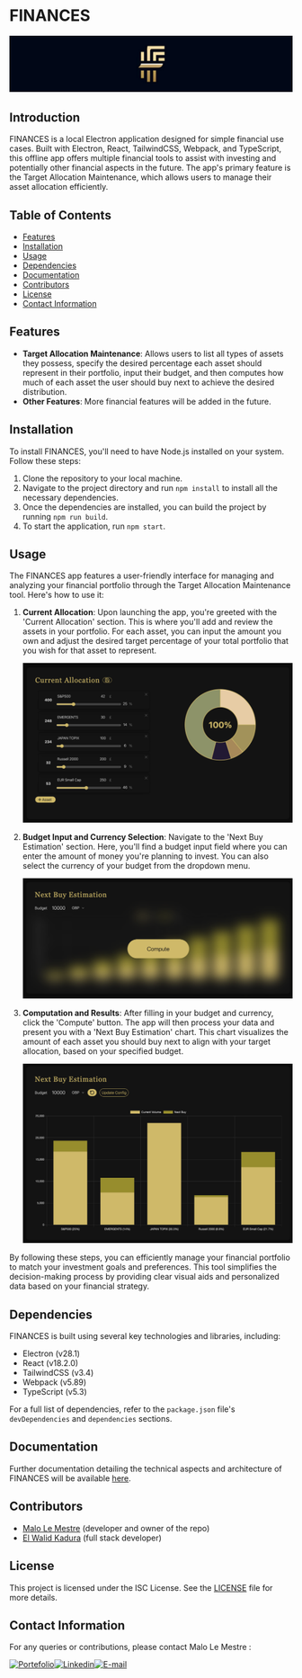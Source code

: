 # FINANCES

![banner](documentation/images/banner.png)

## Introduction

FINANCES is a local Electron application designed for simple financial use cases. Built with Electron, React, TailwindCSS, Webpack, and TypeScript, this offline app offers multiple financial tools to assist with investing and potentially other financial aspects in the future. The app's primary feature is the Target Allocation Maintenance, which allows users to manage their asset allocation efficiently.

## Table of Contents

-   [Features](#features)
-   [Installation](#installation)
-   [Usage](#usage)
-   [Dependencies](#dependencies)
-   [Documentation](#documentation)
-   [Contributors](#contributors)
-   [License](#license)
-   [Contact Information](#contact-information)

## Features

-   **Target Allocation Maintenance**: Allows users to list all types of assets they possess, specify the desired percentage each asset should represent in their portfolio, input their budget, and then computes how much of each asset the user should buy next to achieve the desired distribution.
-   **Other Features**: More financial features will be added in the future.

## Installation

To install FINANCES, you'll need to have Node.js installed on your system. Follow these steps:

1. Clone the repository to your local machine.
2. Navigate to the project directory and run `npm install` to install all the necessary dependencies.
3. Once the dependencies are installed, you can build the project by running `npm run build`.
4. To start the application, run `npm start`.

## Usage

The FINANCES app features a user-friendly interface for managing and analyzing your financial portfolio through the Target Allocation Maintenance tool. Here's how to use it:

1. **Current Allocation**: Upon launching the app, you're greeted with the 'Current Allocation' section. This is where you'll add and review the assets in your portfolio. For each asset, you can input the amount you own and adjust the desired target percentage of your total portfolio that you wish for that asset to represent.

    ![Current Allocation](documentation/images/current_allocation.png)

2. **Budget Input and Currency Selection**: Navigate to the 'Next Buy Estimation' section. Here, you'll find a budget input field where you can enter the amount of money you're planning to invest. You can also select the currency of your budget from the dropdown menu.

    ![Budget Input](documentation/images/next_buy_estimation.png)

3. **Computation and Results**: After filling in your budget and currency, click the 'Compute' button. The app will then process your data and present you with a 'Next Buy Estimation' chart. This chart visualizes the amount of each asset you should buy next to align with your target allocation, based on your specified budget.

    ![Next Buy Estimation](documentation/images/compute_result.png)

By following these steps, you can efficiently manage your financial portfolio to match your investment goals and preferences. This tool simplifies the decision-making process by providing clear visual aids and personalized data based on your financial strategy.

## Dependencies

FINANCES is built using several key technologies and libraries, including:

-   Electron (v28.1)
-   React (v18.2.0)
-   TailwindCSS (v3.4)
-   Webpack (v5.89)
-   TypeScript (v5.3)

For a full list of dependencies, refer to the `package.json` file's `devDependencies` and `dependencies` sections.

## Documentation

Further documentation detailing the technical aspects and architecture of FINANCES will be available [here](documentation/TECHNICAL-README.md).

## Contributors

-   [Malo Le Mestre](https://github.com/MaloLM) (developer and owner of the repo)
-   [El Walid Kadura](https://github.com/wawkadura) (full stack developer)

## License

This project is licensed under the ISC License. See the [LICENSE](LICENSE) file for more details.

## Contact Information

For any queries or contributions, please contact Malo Le Mestre :

<div style="display:flex;"> 
   <a href="https://portfolio.dopee.io" target="_blank">
      <img src="https://img.shields.io/badge/Portefolio-green?style=for-the-badge&logo=vuedotjs&logoColor=white" alt="Portefolio" height=40>
   </a>
   <a href="https://www.linkedin.com/in/malo-le-mestre/" target="_blank">
      <img src="https://img.shields.io/badge/LinkedIn-0077B5?style=for-the-badge&logo=linkedin&logoColor=white" alt="Linkedin" height=40>
   </a>
   <a href="mailto:malo.lm@icloud.com" target="_blank">
      <img src="https://img.shields.io/badge/Email-D14836?style=for-the-badge&logo=maildotru&logoColor=white" alt="E-mail" height=40>
   </a>
</div>
